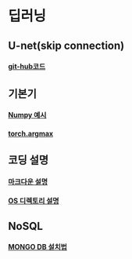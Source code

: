 딥러닝
========
## U-net(skip connection)
#### [git-hub코드](https://github.com/milesial/Pytorch-UNet/tree/master/unet)

## 기본기
#### [Numpy 예시](https://datascienceschool.net/view-notebook/17608f897087478bbeac096438c716f6/)

#### [torch.argmax](https://discuss.pytorch.org/t/use-argmax-to-index-tensor/16538/4)

## 코딩 설명
#### [마크다운 설명](https://gist.github.com/ihoneymon/652be052a0727ad59601)

#### [OS 디렉토리 설명](http://pythonstudy.xyz/python/article/507-%ED%8C%8C%EC%9D%BC%EA%B3%BC-%EB%94%94%EB%A0%89%ED%86%A0%EB%A6%AC)

## NoSQL
#### [MONGO DB 설치법](http://solarisailab.com/archives/1605)

